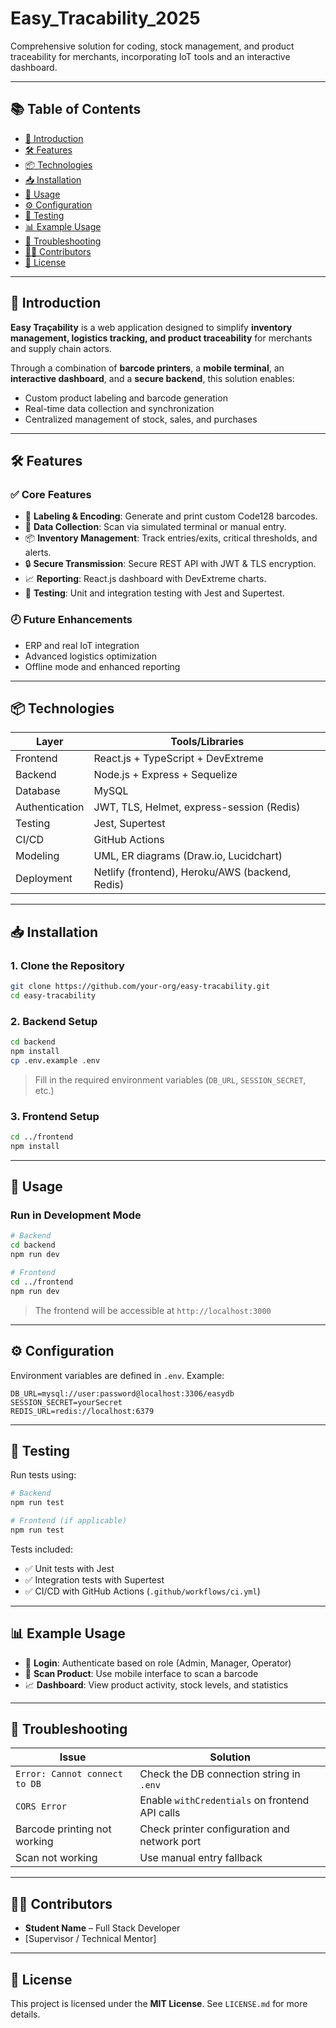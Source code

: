# Easy_Tracability_2025
Comprehensive solution for coding, stock management, and product traceability for merchants, incorporating IoT tools and an interactive dashboard.

---

## 📚 Table of Contents

- [🧭 Introduction](#-introduction)
- [🛠️ Features](#️-features)
- [📦 Technologies](#-technologies)
- [📥 Installation](#-installation)
- [🚀 Usage](#-usage)
- [⚙️ Configuration](#️-configuration)
- [🧪 Testing](#-testing)
- [📊 Example Usage](#-example-usage)
- [🚧 Troubleshooting](#-troubleshooting)
- [👨‍💻 Contributors](#-contributors)
- [📝 License](#-license)

---

## 🧭 Introduction

**Easy Traçability** is a web application designed to simplify **inventory management, logistics tracking, and product traceability** for merchants and supply chain actors.

Through a combination of **barcode printers**, a **mobile terminal**, an **interactive dashboard**, and a **secure backend**, this solution enables:

- Custom product labeling and barcode generation
- Real-time data collection and synchronization
- Centralized management of stock, sales, and purchases

---

## 🛠️ Features

### ✅ Core Features

- 🧾 **Labeling & Encoding**: Generate and print custom Code128 barcodes.
- 📲 **Data Collection**: Scan via simulated terminal or manual entry.
- 📦 **Inventory Management**: Track entries/exits, critical thresholds, and alerts.
- 🔒 **Secure Transmission**: Secure REST API with JWT & TLS encryption.
- 📈 **Reporting**: React.js dashboard with DevExtreme charts.
- 🧪 **Testing**: Unit and integration testing with Jest and Supertest.

### 🕗 Future Enhancements

- ERP and real IoT integration
- Advanced logistics optimization
- Offline mode and enhanced reporting

---

## 📦 Technologies

| Layer         | Tools/Libraries                                  |
|---------------|--------------------------------------------------|
| Frontend      | React.js + TypeScript + DevExtreme               |
| Backend       | Node.js + Express + Sequelize                    |
| Database      | MySQL                                            |
| Authentication| JWT, TLS, Helmet, express-session (Redis)       |
| Testing       | Jest, Supertest                                  |
| CI/CD         | GitHub Actions                                   |
| Modeling      | UML, ER diagrams (Draw.io, Lucidchart)           |
| Deployment    | Netlify (frontend), Heroku/AWS (backend, Redis)  |

---

## 📥 Installation

### 1. Clone the Repository

```bash
git clone https://github.com/your-org/easy-tracability.git
cd easy-tracability
```

### 2. Backend Setup

```bash
cd backend
npm install
cp .env.example .env
```

> Fill in the required environment variables (`DB_URL`, `SESSION_SECRET`, etc.)

### 3. Frontend Setup

```bash
cd ../frontend
npm install
```

---

## 🚀 Usage

### Run in Development Mode

```bash
# Backend
cd backend
npm run dev

# Frontend
cd ../frontend
npm run dev
```

> The frontend will be accessible at `http://localhost:3000`

---

## ⚙️ Configuration

Environment variables are defined in `.env`. Example:

```dotenv
DB_URL=mysql://user:password@localhost:3306/easydb
SESSION_SECRET=yourSecret
REDIS_URL=redis://localhost:6379
```

---

## 🧪 Testing

Run tests using:

```bash
# Backend
npm run test

# Frontend (if applicable)
npm run test
```

Tests included:

- ✅ Unit tests with Jest
- ✅ Integration tests with Supertest
- ✅ CI/CD with GitHub Actions (`.github/workflows/ci.yml`)

---

## 📊 Example Usage

- 🔐 **Login**: Authenticate based on role (Admin, Manager, Operator)
- 📇 **Scan Product**: Use mobile interface to scan a barcode
- 📈 **Dashboard**: View product activity, stock levels, and statistics

---

## 🚧 Troubleshooting

| Issue                            | Solution                                               |
|----------------------------------|--------------------------------------------------------|
| `Error: Cannot connect to DB`    | Check the DB connection string in `.env`              |
| `CORS Error`                     | Enable `withCredentials` on frontend API calls        |
| Barcode printing not working     | Check printer configuration and network port          |
| Scan not working                 | Use manual entry fallback                             |

---

## 👨‍💻 Contributors

- **Student Name** – Full Stack Developer
- [Supervisor / Technical Mentor]

---

## 📝 License

This project is licensed under the **MIT License**. See `LICENSE.md` for more details.
